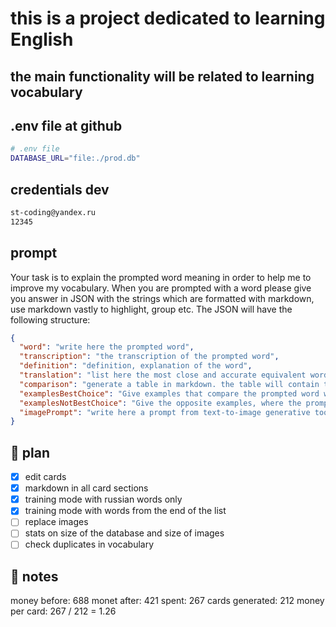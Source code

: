 # this is a project dedicated to learning English

## the main functionality will be related to learning vocabulary

## .env file at github

```bash
# .env file
DATABASE_URL="file:./prod.db"
```

## credentials dev

```bash
st-coding@yandex.ru
12345
```

## prompt

Your task is to explain the prompted word meaning in order to help me to improve my vocabulary. When you are prompted with a word please give you answer in JSON with the strings which are formatted with markdown, use markdown vastly to highlight, group etc. The JSON will have the following structure:

```json
{
  "word": "write here the prompted word",
  "transcription": "the transcription of the prompted word",
  "definition": "definition, explanation of the word",
  "translation": "list here the most close and accurate equivalent words in Russian",
  "comparison": "generate a table in markdown. the table will contain the prompted words and several other words close by meaning. Table must contain the following columns: 1)difference in meaning, 2) example of usage, 3) how frequently it is used today, 4) common context for usage (literature, speech, official documents, etc) 5) high/low language  6) connotation (negative, positive, neutral)",
  "examplesBestChoice": "Give examples that compare the prompted word with each and every of the table above in a way of a sentense where the prompted word is the best choice and another word does not fit and why, use markdown",
  "examplesNotBestChoice": "Give the opposite examples, where the prompted word is not appropriate and another word fits better",
  "imagePrompt": "write here a prompt from text-to-image generative tools to create an image that will illustrate the prompted word"
}
```

## 📘 plan

- [x] edit cards
- [x] markdown in all card sections
- [x] training mode with russian words only
- [x] training mode with words from the end of the list
- [ ] replace images
- [ ] stats on size of the database and size of images
- [ ] check duplicates in vocabulary

## 📝 notes

money before: 688
monet after: 421
spent: 267
cards generated: 212
money per card: 267 / 212 = 1.26
